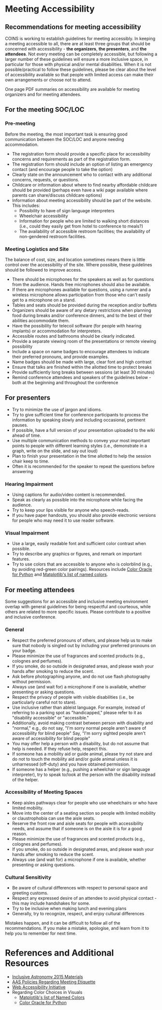 # Meeting Accessibility


## Recommendations for meeting accessibility

COINS is working to establish guidelines for meeting accessibly. In keeping a meeting accessible to all, there are at least three groups that should be concerned with accessibility - **the organizers**, **the presenters**, and **the attendees**. Not every meeting can be completely accessible, but following a larger number of these guidelines will ensure a more inclusive space, in particular for those with physical and/or mental disabilities. When it is not possible/practical to follow these guidelines, please be clear about the level of accessibility available so that people with limited access can make their own arrangements or choose not to attend.

One page PDF summaries on accessibility are available for meeting organizers and for meeting attendees.

## For the meeting SOC/LOC

### Pre-meeting

Before the meeting, the most important task is ensuring good communication between the SOC/LOC and anyone needing accommodation.

- The registration form should provide a specific place for accessibility concerns and requirements as part of the registration form.
- The registration form should include an option of listing an emergency contact (and encourage people to take the option)
- Clearly state on the announcement who to contact with any additional concerns, requests, or questions.
- Childcare or information about where to find nearby affordable childcare should be provided (perhaps even have a wiki page available where parents can share/discuss childcare options)
- Information about meeting accessibility should be part of the website. This includes:
  - Possibility to have of sign language interpreters
  - Wheelchair accessibility
  - Information for people who are limited to walking short distances (i.e., could they easily get from hotel to conference to meals?)
  - The availability of accessible restroom facilities; the availability of non-gendered restroom facilities.

### Meeting Logistics and Site

The balance of cost, size, and location sometimes means there is little control over the accessibility of the site. Where possible, these guidelines should be followed to improve access.

- There should be microphones for the speakers as well as for questions from the audience. Hands free microphones should also be available.
- If there are microphones available for questions, using a runner and a wireless microphone allows participation from those who can't easily get to a microphone on a stand.
- Tables and seats should be provided during the reception and/or buffets
- Organizers should be aware of any dietary restrictions when planning food during breaks and/or conference dinners, and to the best of their abilities accommodate them.
- Have the possibility for telecoil software (for people with hearing implants) or accommodation for interpreters.
- Accessible routes and bathrooms should be clearly indicated.
- Provide a separate viewing room of the presentations or remote viewing possibility
- Include a space on name badges to encourage attendees to indicate their preferred pronouns, and provide examples.
- Name badges should be made with large, clear font and high contrast
- Ensure that talks are finished within the allotted time to protect breaks
- Provide sufficiently long breaks between sessions (at least 30 minutes)
- Remind conference attendees and speakers of the guidelines below - both at the beginning and throughout the conference

## For presenters
- Try to minimize the use of jargon and idioms.
- Try to give sufficient time for conference participants to process the information by speaking slowly and including occasional, pertinent pauses.
- If possible, have a full version of your presentation uploaded to the wiki ahead of time.
- Use multiple communication methods to convey your most important points to people with different learning styles (i.e., demonstrate in a graph, write on the slide, and say out loud)
- Plan to finish your presentation in the time allotted to help the session chair keep to time.
- Often it is recommended for the speaker to repeat the questions before answering

### Hearing Impairment
- Using captions for audio/video content is recommended.
- Speak as clearly as possible into the microphone while facing the audience.
- Try to keep your lips visible for anyone who speech-reads.
- If you have paper handouts, you should also provide electronic versions for people who may need it to use reader software.

### Visual Impairment
- Use a large, easily readable font and sufficient color contrast when possible.
- Try to describe any graphics or figures, and remark on important features.
- Try to use colors that are accessible to anyone who is colorblind (e.g., by avoiding red-green color pairings). Resources include [Color Oracle for Python](http://colororacle.org/) and [Matplotlib's list of named colors](https://matplotlib.org/examples/color/named_colors.html).

## For meeting attendees

Some suggestions for an accessible and inclusive meeting environment overlap with general guidelines for being respectful and courteous, while others are related to more specific issues. Please contribute to a positive and inclusive conference.

### General
- Respect the preferred pronouns of others, and please help us to make sure that nobody is singled out by including your preferred pronouns on your badge.
- Please minimize the use of fragrances and scented products (e.g., colognes and perfumes).
- If you smoke, do so outside in designated areas, and please wash your hands after smoking to reduce the scent.
- Ask before photographing anyone, and do not use flash photography without permission.
- Always use (and wait for) a microphone if one is available, whether presenting or asking questions.
- Respect the privacy of people with visible disabilities (i.e., be particularly careful not to stare).
- Use inclusive rather than ableist language. For example, instead of referring to a parking spot as "handicapped," please refer to it as "disability accessible" or "accessible."
- Additionally, avoid making contrast between person with disability and "normal," e.g., do not say, "I'm sorry normal people aren't aware of accessibility for blind people" Say, "I'm sorry sighted people aren't aware of accessibility for blind people"
- You may offer help a person with a disability, but do not assume that help is needed. If they refuse help, respect this.
- If someone has a mobility aid or guide animal, please try not stare and do not to touch the mobility aid and/or guide animal unless it is unharnessed (off-duty) and you have obtained permission.
- If someone has a helper (e.g., pushing a wheelchair or sign language interpreter), try to speak to/look at the person with the disability instead of the helper.

### Accessibility of Meeting Spaces
- Keep aisles pathways clear for people who use wheelchairs or who have limited mobility.
- Move into the center of a seating section so people with limited mobility or claustrophobia can use the aisle seats.
- Reserve the front row and aisle seats for people with accessibility needs, and assume that if someone is on the aisle it is for a good reason.
- Please minimize the use of fragrances and scented products (e.g., colognes and perfumes).
- If you smoke, do so outside in designated areas, and please wash your hands after smoking to reduce the scent.
- Always use (and wait for) a microphone if one is available, whether presenting or asking questions.

### Cultural Sensitivity 
- Be aware of cultural differences with respect to personal space and greeting customs.
- Respect any expressed desire of an attendee to avoid physical contact - this may include handshakes for some.
- Try to be inclusive when making lunch and evening plans
- Generally, try to recognize, respect, and enjoy cultural differences

Mistakes happen, and it can be difficult to follow all of the recommendations. If you make a mistake, apologise, and learn from it to help you to remember for next time.

# References and Additional Resources
- [Inclusive Astronomy 2015 Materials](https://osf.io/meetings/IA2015/)
- [AAS Policies Regarding Meeting Etiquette](https://aas.org/policies/meeting-etiquette)
- [Web Accessibility Initiative](https://www.w3.org/WAI/teach-advocate/accessible-presentations/)
- Regarding Color Choices in Visuals
  - [Matplotlib's list of Named Colors](https://matplotlib.org/examples/color/named_colors.html)
  - [Color Oracle for Python](http://colororacle.org/)
